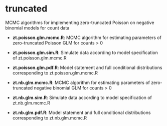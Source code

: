 # truncated
MCMC algorithms for implementing zero-truncated Poisson on negative binomial models for count data

- **zt.poisson.glm.mcmc.R**: MCMC algorithm for estimating parameters of zero-truncated Poisson GLM for counts > 0
- **zt.poisson.glm.sim.R**: Simulate data according to model specification of zt.poisson.glm.mcmc.R
- **zt.poisson.glm.pdf.R**: Model statement and full conditional distributions corresponding to zt.poisson.glm.mcmc.R

- **zt.nb.glm.mcmc.R**: MCMC algorithm for estimating parameters of zero-truncated negative binomial GLM for counts > 0
- **zt.nb.glm.sim.R**: Simulate data according to model specification of zt.nb.glm.mcmc.R
- **zt.nb.glm.pdf.R**: Model statement and full conditional distributions corresponding to zt.nb.glm.mcmc.R

